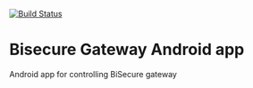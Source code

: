 [![Build Status](https://travis-ci.org/bisdk/android.svg?branch=master)](https://travis-ci.org/bisdk/android)

# Bisecure Gateway Android app
Android app for controlling BiSecure gateway